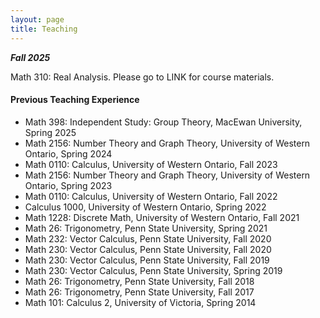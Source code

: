 ```yaml
---
layout: page
title: Teaching
---
```

***Fall 2025***

Math 310: Real Analysis. Please go to LINK for course materials.

#### Previous Teaching Experience

* Math 398: Independent Study: Group Theory,	MacEwan University, Spring 2025
* Math 2156: Number Theory and Graph Theory, University of Western Ontario, Spring 2024
* Math 0110: Calculus, University of Western Ontario,	Fall 2023
* Math 2156: Number Theory and Graph Theory, University of Western Ontario,	Spring 2023
* Math 0110: Calculus, University of Western Ontario,	Fall 2022
* Calculus 1000, University of Western Ontario,	Spring 2022
* Math 1228: Discrete Math, University of Western Ontario, Fall 2021
* Math 26: Trigonometry, Penn State University,	Spring 2021
* Math 232: Vector Calculus, Penn State University,	Fall 2020
* Math 230: Vector Calculus, Penn State University,	Fall 2020
* Math 230: Vector Calculus, Penn State University, Fall 2019
* Math 230: Vector Calculus, Penn State University, Spring 2019
* Math 26: Trigonometry,	Penn State University, Fall 2018
* Math 26: Trigonometry,	Penn State University, Fall 2017
* Math 101: Calculus 2,  University of Victoria, Spring 2014 

